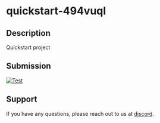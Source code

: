 
# quickstart-494vuql

## Description
Quickstart project

## Submission
<a href="https://misionhiring.com/submission/project/01HY24J3Y0MGAZWRSS8S1C4184/github/Derek-X-Wang" target="_blank"><img src="https://img.shields.io/badge/mision-submit_for_review-brightgreen?style=for-the-badge" alt="Test"></a>

## Support
If you have any questions, please reach out to us at [discord](https://discord.gg/y5cq5vY3qz).
